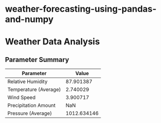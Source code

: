# weather-forecasting-using-pandas-and-numpy
# Weather Data Analysis

## Parameter Summary

| Parameter              | Value      |
|------------------------|------------|
| Relative Humidity      | 87.901387  |
| Temperature (Average)  | 2.740029   |
| Wind Speed             | 3.900717   |
| Precipitation Amount   | NaN        |
| Pressure (Average)     | 1012.634146|

